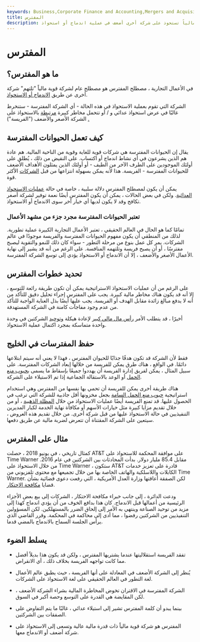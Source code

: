```yaml
---
keywords: Business,Corporate Finance and Accounting,Mergers and Acquisitions,M&amp;amp;A
title: المفترس
description: المفترس هو شركة قوية مالياً تستحوذ على شركة أخرى أضعف في عملية اندماج أو استحواذ.
---
```


# المفترس
## ما هو المفترس؟

في الأعمال التجارية ، مصطلح المفترس هو مصطلح عام لشركة قوية مالياً "تلتهم" شركة أخرى عن طريق [الاندماج أو الاستحواذ](/mergersandacquisitions).

الشركة التي تقوم بعملية الاستحواذ في هذه الحالة - أي الشركة المفترسة - ستنخرط غالبًا في عرض استحواذ عدائي و / أو تتحمل مخاطر كبيرة [مرتبطة](/risk) بالاستحواذ على الشركة الأصغر والأضعف ("الفريسة") [.](/risk)

## كيف تعمل الحيوانات المفترسة

يقال إن الحيوانات المفترسة هي شركات قوية للغاية وقوية من الناحية المالية. هم عادة هم الذين يشرعون في أي نشاط اندماج أو اكتساب. على النقيض من ذلك ، يُطلق على أولئك الموجودين على الطرف الآخر من الطيف - أو أولئك الذين يمثلون الأهداف الأضعف للحيوانات المفترسة - الفريسة. هذا لأنه يمكن بسهولة انتزاعها من قبل [الشركات](/corporation) الأكثر قوة.

يمكن أن يكون لمصطلح المفترس دلالة سلبية ، خاصة في حالة [عمليات الاستحواذ العدائية](/hostiletakeover). ولكن في بعض الحالات ، يمكن أن يكون المفترس أيضًا نعمة توفير لشركة أصغر تكافح وقد لا يكون لديها أي خيار آخر سوى الاندماج أو الاستحواذ.

### تعتبر الحيوانات المفترسة مجرد جزء من مشهد الأعمال

تمامًا كما هو الحال في العالم الحقيقي ، تعتبر الأعمال التجارية الكبيرة عملية تطورية. لذلك من المنطقي أن يكون مفهوم الحيوانات المفترسة والفريسة موجودًا في عالم الشركات. يمر كل عمل بنوع من مرحلة التطور - سواء كان ذلك للنمو والتقوية ليصبح مفترسًا ، أو أن يصبح فريسة وتلتهمه المنافسة. على الرغم من أنه قد يشير إلى نهاية الأعمال الأصغر والأضعف ، إلا أن الاندماج أو الاستحواذ يؤدي إلى توسع الشركة المفترسة.

## تحديد خطوات المفترس

على الرغم من أن عمليات الاستحواذ الاستراتيجية يمكن أن تكون طريقة رائعة للتوسع ، إلا أنه قد يكون هناك مخاطر مالية كبيرة. يجب على المفترس إجراء تحليل دقيق للتأكد من أنه لا يدفع مبالغ زائدة مقابل الهدف أو الفريسة. يجب عليها أيضًا بذل العناية الواجبة للتأكد من عدم وجود مفاجآت كامنة في الشركة المستهدفة.

أخيرًا ، قد يتطلب الأمر [رأس مال مالي كبير](/capital) لإعادة هيكلة [وتوحيد](/consolidation) الشركتين في وحدة واحدة متماسكة بمجرد اكتمال عملية الاستحواذ.

## حفظ المفترسات في الخليج

فقط لأن الشركة قد تكون هدفًا جذابًا للحيوان المفترس ، فهذا لا يعني أنه سيتم ابتلاعها دائمًا. في الواقع ، هناك طرق يمكن للفريسة من خلالها إبعاد الشركات المفترسة. على سبيل المثال ، يمكن لفريق إدارة الفريسة أن يهددوا جميعًا بإسقاط ما يسمى [بحبوب منع الحمل](/peoplepill) أو الوعد بالاستقالة الجماعية إذا تم الاستيلاء على الشركة.

هناك طريقة أخرى يمكن للفريسة أن تحمي بها نفسها من المفترس وهي استخدام استراتيجية [حبوب منع الحمل السامة](/poisonpill) بجعل مخزونها أقل جاذبية للشركة التي ترغب في الحصول عليها. قد تمنع الفريسة أيضًا عمليات الاستحواذ من خلال [المظلة الذهبية](/goldenparachute) ، أو من خلال تقديم مزايا كبيرة مثل خيارات الأسهم أو مكافأة نهاية الخدمة لكبار المديرين التنفيذيين في حالة الاستحواذ عليها من قبل شركة أخرى. من خلال تقديم هذه العروض ، سيتعين على الشركة المقتناة أن تتعرض لضربة مالية عن طريق دفعها.

## مثال على المفترس

كمثال تاريخي ، في يونيو 2018 ، حصلت AT&T على موافقة المحكمة للاستحواذ على Time Warner مقابل 85.4 مليار دولار. بدأت المحادثات بين الشركتين في عام 2016. من خلال الاستحواذ على Time Warner ، ستكون AT&T قادرة على تعزيز خدمات الكابلات واللاسلكية والهاتف الخاصة بها من خلال تجميعها مع محتوى تلفزيوني من Time Warner. لكن الصفقة أعاقتها وزارة العدل الأمريكية ، التي رفعت دعوى قضائية بشأن قضايا [مكافحة الاحتكار](/antitrust).

ودعت الدائرة ، إلى جانب خبراء مكافحة الاحتكار ، الشركات إلى بيع بعض الأجزاء الرئيسية من أعمالها قبل الاندماج. كان هذا بدافع الخوف من أن يؤدي اندماج كهذا إلى مزيد من توحيد الصناعة وينتهي به الأمر إلى إلحاق الضرر بالمستهلكين. لكن المسؤولين التنفيذيين من الشركتين رفضوا ، مما أدى إلى محاكمة في المحكمة. وقرر القاضي الذي يرأس الجلسة السماح بالاندماج بالمضي قدما.

## يسلط الضوء

- تفقد الفريسة استقلاليتها عندما يشتريها المفترس ، ولكن قد يكون هذا بديلاً أفضل مما كانت تواجهه الفريسة بخلاف ذلك ، أي الانقراض.

- يُنظر إلى الشركة الأضعف في المعادلة على أنها الفريسة ، حيث يطبق عالم الأعمال لغة التطور في العالم الحقيقي على لغة الاستحواذ على الشركات.

- الشركة المفترسة في الاقتران تخوض المخاطرة المالية بشراء الشركة الأضعف ، لكن المقايضة هي القدرة على التوسع وحصة أكبر في السوق.

- بينما يبدو أن كلمة المفترس تشير إلى استيلاء عدائي ، غالبًا ما يتم التفاوض على الصفقات بين الشركتين.

- المفترس هو شركة قوية مالياً ذات قدرة مالية عالية وتسعى إلى الاستحواذ على شركة أضعف أو الاندماج معها.

